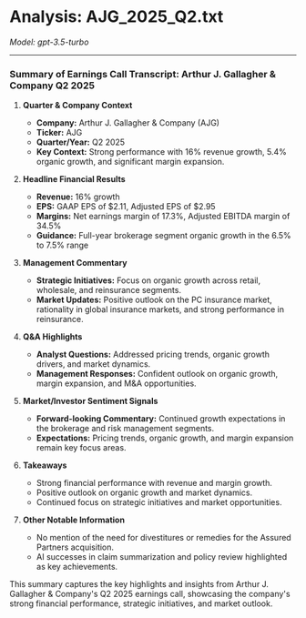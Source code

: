 # Analysis: AJG_2025_Q2.txt

*Model: gpt-3.5-turbo*

---

### Summary of Earnings Call Transcript: Arthur J. Gallagher & Company Q2 2025

1. **Quarter & Company Context**
   - **Company:** Arthur J. Gallagher & Company (AJG)
   - **Ticker:** AJG
   - **Quarter/Year:** Q2 2025
   - **Key Context:** Strong performance with 16% revenue growth, 5.4% organic growth, and significant margin expansion.

2. **Headline Financial Results**
   - **Revenue:** 16% growth
   - **EPS:** GAAP EPS of $2.11, Adjusted EPS of $2.95
   - **Margins:** Net earnings margin of 17.3%, Adjusted EBITDA margin of 34.5%
   - **Guidance:** Full-year brokerage segment organic growth in the 6.5% to 7.5% range

3. **Management Commentary**
   - **Strategic Initiatives:** Focus on organic growth across retail, wholesale, and reinsurance segments.
   - **Market Updates:** Positive outlook on the PC insurance market, rationality in global insurance markets, and strong performance in reinsurance.

4. **Q&A Highlights**
   - **Analyst Questions:** Addressed pricing trends, organic growth drivers, and market dynamics.
   - **Management Responses:** Confident outlook on organic growth, margin expansion, and M&A opportunities.

5. **Market/Investor Sentiment Signals**
   - **Forward-looking Commentary:** Continued growth expectations in the brokerage and risk management segments.
   - **Expectations:** Pricing trends, organic growth, and margin expansion remain key focus areas.

6. **Takeaways**
   - Strong financial performance with revenue and margin growth.
   - Positive outlook on organic growth and market dynamics.
   - Continued focus on strategic initiatives and market opportunities.

7. **Other Notable Information**
   - No mention of the need for divestitures or remedies for the Assured Partners acquisition.
   - AI successes in claim summarization and policy review highlighted as key achievements.

This summary captures the key highlights and insights from Arthur J. Gallagher & Company's Q2 2025 earnings call, showcasing the company's strong financial performance, strategic initiatives, and market outlook.